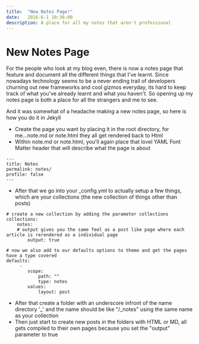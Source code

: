 ```yaml
---
title:  "New Notes Page!"
date:   2016-6-1 10:36:00
description: A place for all my notes that aren't professional
---
```

# New Notes Page

For the people who look at my blog even, there is now a notes page that feature and document all the different things that I've learnt.
Since nowadays technology seems to be a never ending trail of developers churning out new frameworks and cool gizmos everyday, its hard to keep track of what you've already learnt and what you haven't.
So opening up my notes page is both a place for all the strangers and me to see.

And it was somewhat of a headache making a new notes page, so here is how you do it in Jekyll

* Create the page you want by placing it in the root directory, for me...note.md or note.html they all get rendered back to Html
* Within note.md or note.html, you'll again place that lovel YAML Font Matter header that will describe what the page is about

```
---
title: Notes
permalink: notes/
profile: false
---
```

* After that we go into your _config.yml to actually setup a few things, which are your collections (the new collection of things other than posts)


```
# create a new collection by adding the parameter collections
collections:
    notes:
    # output gives you the same feel as a post like page where each article is rerendered as a individual page
        output: true
        
# now we also add to our defaults options to theme and get the pages have a type covered
defaults:
     - 
        scope:
            path: ""
            type: notes
        values:
            layout: post
```

* After that create a folder with an underscore infront of the name directory '_' and the name should be like "/_notes" using the same name as your collection
* Then just start to create new posts in the folders with HTML or MD, all gets compiled to their own pages because you set the "output" parameter to true